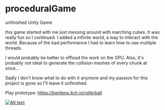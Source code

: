 # proceduralGame
unfinished Unity Game

this game started with me just messing around with marching cubes. It was really fun so I continued.
I added a infinite world, a way to interact with the world.
Because of the bad performance I had to learn how to use multiple threads.

I would probably be better to offload the work on the GPU. Also, it's probably not ideal to generate the collision meshes of every chunk at once...

Sadly I don't know what to do with it anymore and my passion for this project is gone so I'll leave it unfinished.

Play prototype: https://beritens.itch.io/rollerball

[![Alt text](https://img.youtube.com/vi/TTmyXTf3NRw/0.jpg)](https://www.youtube.com/watch?v=TTmyXTf3NRw)

